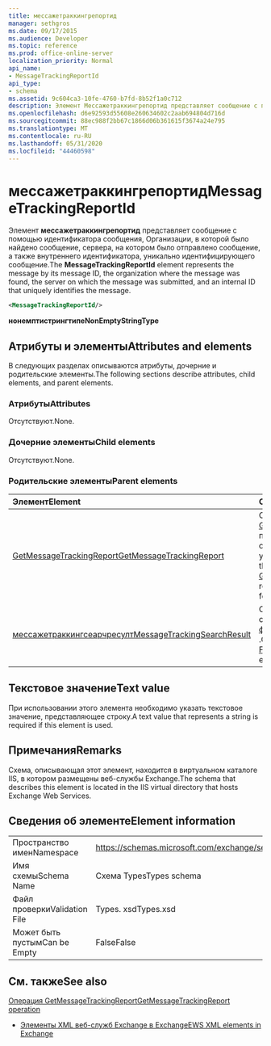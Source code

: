 ```yaml
---
title: мессажетраккингрепортид
manager: sethgros
ms.date: 09/17/2015
ms.audience: Developer
ms.topic: reference
ms.prod: office-online-server
localization_priority: Normal
api_name:
- MessageTrackingReportId
api_type:
- schema
ms.assetid: 9c604ca3-10fe-4760-b7fd-8b52f1a0c712
description: Элемент Мессажетраккингрепортид представляет сообщение с помощью идентификатора сообщения, Организации, в которой было найдено сообщение, сервера, на котором было отправлено сообщение, а также внутреннего идентификатора, уникально идентифицирующего сообщение.
ms.openlocfilehash: d6e92593d55608e260634602c2aab694804d716d
ms.sourcegitcommit: 88ec988f2bb67c1866d06b361615f3674a24e795
ms.translationtype: MT
ms.contentlocale: ru-RU
ms.lasthandoff: 05/31/2020
ms.locfileid: "44460598"
---
```

# <a name="messagetrackingreportid"></a><span data-ttu-id="ab4d5-103">мессажетраккингрепортид</span><span class="sxs-lookup"><span data-stu-id="ab4d5-103">MessageTrackingReportId</span></span>

<span data-ttu-id="ab4d5-104">Элемент **мессажетраккингрепортид** представляет сообщение с помощью идентификатора сообщения, Организации, в которой было найдено сообщение, сервера, на котором было отправлено сообщение, а также внутреннего идентификатора, уникально идентифицирующего сообщение.</span><span class="sxs-lookup"><span data-stu-id="ab4d5-104">The **MessageTrackingReportId** element represents the message by its message ID, the organization where the message was found, the server on which the message was submitted, and an internal ID that uniquely identifies the message.</span></span> 
  
```XML
<MessageTrackingReportId/>
```

 <span data-ttu-id="ab4d5-105">**нонемптистрингтипе**</span><span class="sxs-lookup"><span data-stu-id="ab4d5-105">**NonEmptyStringType**</span></span>
## <a name="attributes-and-elements"></a><span data-ttu-id="ab4d5-106">Атрибуты и элементы</span><span class="sxs-lookup"><span data-stu-id="ab4d5-106">Attributes and elements</span></span>

<span data-ttu-id="ab4d5-107">В следующих разделах описываются атрибуты, дочерние и родительские элементы.</span><span class="sxs-lookup"><span data-stu-id="ab4d5-107">The following sections describe attributes, child elements, and parent elements.</span></span>
  
### <a name="attributes"></a><span data-ttu-id="ab4d5-108">Атрибуты</span><span class="sxs-lookup"><span data-stu-id="ab4d5-108">Attributes</span></span>

<span data-ttu-id="ab4d5-109">Отсутствуют.</span><span class="sxs-lookup"><span data-stu-id="ab4d5-109">None.</span></span>
  
### <a name="child-elements"></a><span data-ttu-id="ab4d5-110">Дочерние элементы</span><span class="sxs-lookup"><span data-stu-id="ab4d5-110">Child elements</span></span>

<span data-ttu-id="ab4d5-111">Отсутствуют.</span><span class="sxs-lookup"><span data-stu-id="ab4d5-111">None.</span></span>
  
### <a name="parent-elements"></a><span data-ttu-id="ab4d5-112">Родительские элементы</span><span class="sxs-lookup"><span data-stu-id="ab4d5-112">Parent elements</span></span>

|<span data-ttu-id="ab4d5-113">**Элемент**</span><span class="sxs-lookup"><span data-stu-id="ab4d5-113">**Element**</span></span>|<span data-ttu-id="ab4d5-114">**Описание**</span><span class="sxs-lookup"><span data-stu-id="ab4d5-114">**Description**</span></span>|
|:-----|:-----|
|[<span data-ttu-id="ab4d5-115">GetMessageTrackingReport</span><span class="sxs-lookup"><span data-stu-id="ab4d5-115">GetMessageTrackingReport</span></span>](getmessagetrackingreport.md) <br/> |<span data-ttu-id="ab4d5-116">Содержит запрос для [операции GetMessageTrackingReport](getmessagetrackingreport-operation.md) , чтобы получить полный отчет об отслеживании сообщений для указанного идентификатора.</span><span class="sxs-lookup"><span data-stu-id="ab4d5-116">Contains the request for the [GetMessageTrackingReport operation](getmessagetrackingreport-operation.md) to retrieve the full message tracking report for the specified ID.</span></span>  <br/> |
|[<span data-ttu-id="ab4d5-117">мессажетраккингсеарчресулт</span><span class="sxs-lookup"><span data-stu-id="ab4d5-117">MessageTrackingSearchResult</span></span>](messagetrackingsearchresult.md) <br/> |<span data-ttu-id="ab4d5-118">Содержит один результат одного сообщения для элемента [финдмессажетраккингрепортреспонсе](findmessagetrackingreportresponse.md) .</span><span class="sxs-lookup"><span data-stu-id="ab4d5-118">Contains a single message result for a [FindMessageTrackingReportResponse](findmessagetrackingreportresponse.md) element.</span></span>  <br/> |
   
## <a name="text-value"></a><span data-ttu-id="ab4d5-119">Текстовое значение</span><span class="sxs-lookup"><span data-stu-id="ab4d5-119">Text value</span></span>

<span data-ttu-id="ab4d5-120">При использовании этого элемента необходимо указать текстовое значение, представляющее строку.</span><span class="sxs-lookup"><span data-stu-id="ab4d5-120">A text value that represents a string is required if this element is used.</span></span>
  
## <a name="remarks"></a><span data-ttu-id="ab4d5-121">Примечания</span><span class="sxs-lookup"><span data-stu-id="ab4d5-121">Remarks</span></span>

<span data-ttu-id="ab4d5-122">Схема, описывающая этот элемент, находится в виртуальном каталоге IIS, в котором размещены веб-службы Exchange.</span><span class="sxs-lookup"><span data-stu-id="ab4d5-122">The schema that describes this element is located in the IIS virtual directory that hosts Exchange Web Services.</span></span>
  
## <a name="element-information"></a><span data-ttu-id="ab4d5-123">Сведения об элементе</span><span class="sxs-lookup"><span data-stu-id="ab4d5-123">Element information</span></span>

|||
|:-----|:-----|
|<span data-ttu-id="ab4d5-124">Пространство имен</span><span class="sxs-lookup"><span data-stu-id="ab4d5-124">Namespace</span></span>  <br/> |https://schemas.microsoft.com/exchange/services/2006/types  <br/> |
|<span data-ttu-id="ab4d5-125">Имя схемы</span><span class="sxs-lookup"><span data-stu-id="ab4d5-125">Schema Name</span></span>  <br/> |<span data-ttu-id="ab4d5-126">Схема Types</span><span class="sxs-lookup"><span data-stu-id="ab4d5-126">Types schema</span></span>  <br/> |
|<span data-ttu-id="ab4d5-127">Файл проверки</span><span class="sxs-lookup"><span data-stu-id="ab4d5-127">Validation File</span></span>  <br/> |<span data-ttu-id="ab4d5-128">Types. xsd</span><span class="sxs-lookup"><span data-stu-id="ab4d5-128">Types.xsd</span></span>  <br/> |
|<span data-ttu-id="ab4d5-129">Может быть пустым</span><span class="sxs-lookup"><span data-stu-id="ab4d5-129">Can be Empty</span></span>  <br/> |<span data-ttu-id="ab4d5-130">False</span><span class="sxs-lookup"><span data-stu-id="ab4d5-130">False</span></span>  <br/> |
   
## <a name="see-also"></a><span data-ttu-id="ab4d5-131">См. также</span><span class="sxs-lookup"><span data-stu-id="ab4d5-131">See also</span></span>



[<span data-ttu-id="ab4d5-132">Операция GetMessageTrackingReport</span><span class="sxs-lookup"><span data-stu-id="ab4d5-132">GetMessageTrackingReport operation</span></span>](getmessagetrackingreport-operation.md)


- [<span data-ttu-id="ab4d5-133">Элементы XML веб-служб Exchange в Exchange</span><span class="sxs-lookup"><span data-stu-id="ab4d5-133">EWS XML elements in Exchange</span></span>](ews-xml-elements-in-exchange.md)

